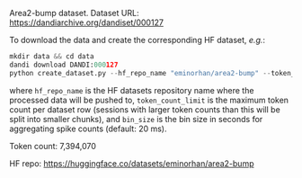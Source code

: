 Area2-bump dataset. Dataset URL: https://dandiarchive.org/dandiset/000127

To download the data and create the corresponding HF dataset, *e.g.*:
```python
mkdir data && cd data
dandi download DANDI:000127
python create_dataset.py --hf_repo_name "eminorhan/area2-bump" --token_count_limit 10_000_000 --bin_size 0.02
```
where `hf_repo_name` is the HF datasets repository name where the processed data will be pushed to, `token_count_limit` is the maximum token count per dataset row (sessions with larger token counts than this will be split into smaller chunks), and `bin_size` is the bin size in seconds for aggregating spike counts (default: 20 ms).

Token count: 7,394,070

HF repo: https://huggingface.co/datasets/eminorhan/area2-bump